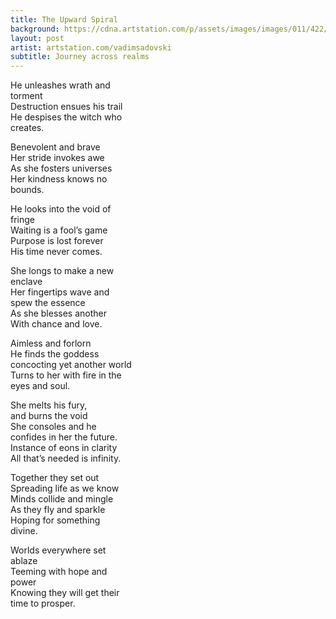 ```yaml
---
title: The Upward Spiral
background: https://cdna.artstation.com/p/assets/images/images/011/422/852/large/vadim-sadovski-z42.jpg
layout: post
artist: artstation.com/vadimsadovski
subtitle: Journey across realms
---
```


He unleashes wrath and
<br/>torment
<br/>Destruction ensues his trail
<br/>He despises the witch who
<br/>creates.

Benevolent and brave
<br/>Her stride invokes awe
<br/>As she fosters universes
<br/>Her kindness knows no
<br/>bounds.

He looks into the void of
<br/>fringe
<br/>Waiting is a fool’s game
<br/>Purpose is lost forever
<br/>His time never comes.

She longs to make a new
<br/>enclave
<br/>Her fingertips wave and
<br/>spew the essence
<br/>As she blesses another
<br/>With chance and love. 

Aimless and forlorn
<br/>He finds the goddess
<br/>concocting yet another world
<br/>Turns to her with fire in the
<br/>eyes and soul.

She melts his fury,
<br/>and burns the void
<br/>She consoles and he
<br/>confides in her the future.
<br/>Instance of eons in clarity
<br/>All that’s needed is infinity.

Together they set out
<br/>Spreading life as we know 
<br/>Minds collide and mingle
<br/>As they fly and sparkle
<br/>Hoping for something
<br/>divine.

Worlds everywhere set
<br/>ablaze
<br/>Teeming with hope and
<br/>power
<br/>Knowing they will get their
<br/>time to prosper.